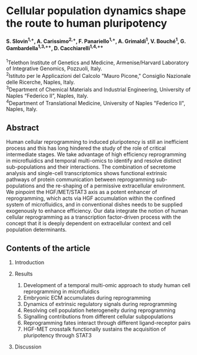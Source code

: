 # Cellular population dynamics shape the route to human pluripotency
#### S. Slovin<sup>1,+</sup>, A. Carissimo<sup>2,+</sup>, F. Panariello<sup>1,+</sup>, A. Grimaldi<sup>1</sup>, V. Bouché<sup>1</sup>, G. Gambardella<sup>1,3,++</sup>, D. Cacchiarelli<sup>1,4,++</sup>

<sup>1</sup>Telethon Institute of Genetics and Medicine, Armenise/Harvard Laboratory of Integrative Genomics, Pozzuoli, Italy.  
<sup>2</sup>Istituto per le Applicazioni del Calcolo "Mauro Picone," Consiglio Nazionale delle Ricerche, Naples, Italy.  
<sup>3</sup>Department of Chemical Materials and Industrial Engineering, University of Naples “Federico II”, Naples, Italy.  
<sup>4</sup>Department of Translational Medicine, University of Naples "Federico II", Naples, Italy.

## Abstract
Human cellular reprogramming to induced pluripotency is still an inefficient process and this has long hindered the study of the role of critical intermediate stages. We take advantage of high efficiency reprogramming in microfluidics and temporal multi-omics to identify and resolve distinct sub-populations and their interactions. The combination of secretome analysis and single-cell transcriptomics shows functional extrinsic pathways of protein communication between reprogramming sub-populations and the re-shaping of a permissive extracellular environment. We pinpoint the HGF/MET/STAT3 axis as a potent enhancer of reprogramming, which acts via HGF accumulation within the confined system of microfluidics, and in conventional dishes needs to be supplied exogenously to enhance efficiency. 
Our data integrate the notion of human cellular reprogramming as a transcription factor-driven process with the concept that it is deeply dependent on extracellular context and cell population determinants. 

## Contents of the article

1. Introduction

2. Results
    1. Development of a temporal multi-omic approach to study human cell reprogramming in microfluidics
    2. Embryonic ECM accumulates during reprogramming
    3. Dynamics of extrinsic regulatory signals during reprogramming
    4. Resolving cell population heterogeneity during reprogramming
    5. Signalling contributions from different cellular subpopulations
    6. Reprogramming fates interact through different ligand-receptor pairs
    7. HGF-MET crosstalk functionally sustains the acquisition of pluripotency through STAT3
    
3. Discussion
